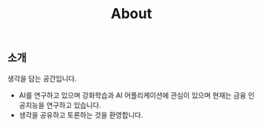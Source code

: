 ﻿---
layout: about
title: About
menu: true
order: 1
---

## 소개

생각을 담는 공간입니다.
* AI를 연구하고 있으며 강화학습과 AI 어플리케이션에 관심이 있으며 현재는 금융 인공지능을 연구하고 있습니다.
* 생각을 공유하고 토론하는 것을 환영합니다.



